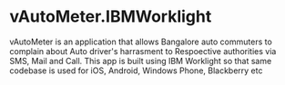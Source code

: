 vAutoMeter.IBMWorklight
=======================

vAutoMeter is an application that allows Bangalore auto commuters to complain about Auto driver's harrasment to Respoective authorities via SMS, Mail and Call. This app is built using IBM Worklight so that same codebase is used for iOS, Android, Windows Phone, Blackberry etc